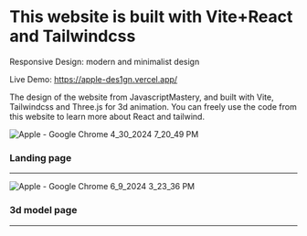 # This website is built with Vite+React and Tailwindcss 

Responsive Design: modern and minimalist design

Live Demo: https://apple-des1gn.vercel.app/

The design of the website from JavascriptMastery, and built with Vite, Tailwindcss and Three.js for 3d animation. You can freely use the code from this website to learn more about React and tailwind.

![Apple - Google Chrome 4_30_2024 7_20_49 PM](https://github.com/akmweb/Apple_website/assets/150655160/a7052383-4b5c-4a3b-9530-660d051143fc)
<h3>Landing page</h3>

<hr/>

![Apple - Google Chrome 6_9_2024 3_23_36 PM](https://github.com/akmweb/Apple_website/assets/150655160/07063ab3-b6e3-4114-9d8f-631d317f74ef)
<h3>3d model page</h3>

<hr/>
